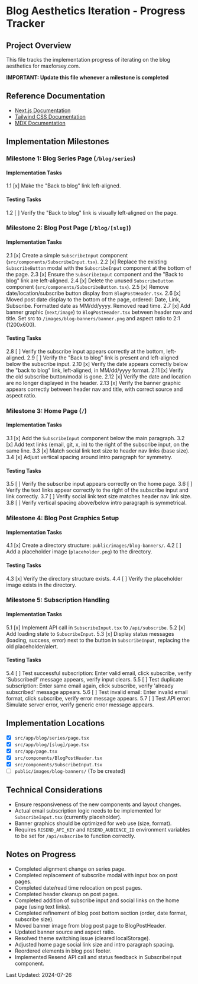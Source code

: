 # Blog Aesthetics Iteration - Progress Tracker

## Project Overview
This file tracks the implementation progress of iterating on the blog aesthetics for maxforsey.com.

**IMPORTANT: Update this file whenever a milestone is completed**

## Reference Documentation
- [Next.js Documentation](https://nextjs.org/docs)
- [Tailwind CSS Documentation](https://tailwindcss.com/docs)
- [MDX Documentation](https://mdxjs.com/)

## Implementation Milestones

### Milestone 1: Blog Series Page (`/blog/series`)
#### Implementation Tasks
1.1 [x] Make the "Back to blog" link left-aligned.

#### Testing Tasks
1.2 [ ] Verify the "Back to blog" link is visually left-aligned on the page.

### Milestone 2: Blog Post Page (`/blog/[slug]`)
#### Implementation Tasks
2.1 [x] Create a simple `SubscribeInput` component (`src/components/SubscribeInput.tsx`).
2.2 [x] Replace the existing `SubscribeButton` modal with the `SubscribeInput` component at the bottom of the page.
2.3 [x] Ensure the `SubscribeInput` component and the "Back to blog" link are left-aligned.
2.4 [x] Delete the unused `SubscribeButton` component (`src/components/SubscribeButton.tsx`).
2.5 [x] Remove date/location/subscribe button display from `BlogPostHeader.tsx`.
2.6 [x] Moved post date display to the bottom of the page, ordered: Date, Link, Subscribe. Formatted date as MM/dd/yyyy. Removed read time.
2.7 [x] Add banner graphic (`next/image`) to `BlogPostHeader.tsx` between header nav and title. Set src to `/images/blog-banners/banner.png` and aspect ratio to 2:1 (1200x600).

#### Testing Tasks
2.8 [ ] Verify the subscribe input appears correctly at the bottom, left-aligned.
2.9 [ ] Verify the "Back to blog" link is present and left-aligned below the subscribe input.
2.10 [x] Verify the date appears correctly below the "back to blog" link, left-aligned, in MM/dd/yyyy format.
2.11 [x] Verify the old subscribe button/modal is gone.
2.12 [x] Verify the date and location are no longer displayed in the header.
2.13 [x] Verify the banner graphic appears correctly between header nav and title, with correct source and aspect ratio.

### Milestone 3: Home Page (`/`)
#### Implementation Tasks
3.1 [x] Add the `SubscribeInput` component below the main paragraph.
3.2 [x] Add text links (email, git, x, in) to the right of the subscribe input, on the same line.
3.3 [x] Match social link text size to header nav links (base size).
3.4 [x] Adjust vertical spacing around intro paragraph for symmetry.

#### Testing Tasks
3.5 [ ] Verify the subscribe input appears correctly on the home page.
3.6 [ ] Verify the text links appear correctly to the right of the subscribe input and link correctly.
3.7 [ ] Verify social link text size matches header nav link size.
3.8 [ ] Verify vertical spacing above/below intro paragraph is symmetrical.

### Milestone 4: Blog Post Graphics Setup
#### Implementation Tasks
4.1 [x] Create a directory structure: `public/images/blog-banners/`.
4.2 [ ] Add a placeholder image (`placeholder.png`) to the directory.

#### Testing Tasks
4.3 [x] Verify the directory structure exists.
4.4 [ ] Verify the placeholder image exists in the directory.

### Milestone 5: Subscription Handling
#### Implementation Tasks
5.1 [x] Implement API call in `SubscribeInput.tsx` to `/api/subscribe`.
5.2 [x] Add loading state to `SubscribeInput`.
5.3 [x] Display status messages (loading, success, error) next to the button in `SubscribeInput`, replacing the old placeholder/alert.

#### Testing Tasks
5.4 [ ] Test successful subscription: Enter valid email, click subscribe, verify 'Subscribed!' message appears, verify input clears.
5.5 [ ] Test duplicate subscription: Enter same email again, click subscribe, verify 'already subscribed' message appears.
5.6 [ ] Test invalid email: Enter invalid email format, click subscribe, verify error message appears.
5.7 [ ] Test API error: Simulate server error, verify generic error message appears.

## Implementation Locations
- [x] `src/app/blog/series/page.tsx`
- [x] `src/app/blog/[slug]/page.tsx`
- [x] `src/app/page.tsx`
- [x] `src/components/BlogPostHeader.tsx`
- [x] `src/components/SubscribeInput.tsx`
- [ ] `public/images/blog-banners/` (To be created)

## Technical Considerations
- Ensure responsiveness of the new components and layout changes.
- Actual email subscription logic needs to be implemented for `SubscribeInput.tsx` (currently placeholder).
- Banner graphics should be optimized for web use (size, format).
- Requires `RESEND_API_KEY` and `RESEND_AUDIENCE_ID` environment variables to be set for `/api/subscribe` to function correctly.

## Notes on Progress
- Completed alignment change on series page.
- Completed replacement of subscribe modal with input box on post pages.
- Completed date/read time relocation on post pages.
- Completed header cleanup on post pages.
- Completed addition of subscribe input and social links on the home page (using text links).
- Completed refinement of blog post bottom section (order, date format, subscribe size).
- Moved banner image from blog post page to BlogPostHeader.
- Updated banner source and aspect ratio.
- Resolved theme switching issue (cleared localStorage).
- Adjusted home page social link size and intro paragraph spacing.
- Reordered elements in blog post footer.
- Implemented Resend API call and status feedback in SubscribeInput component.

Last Updated: 2024-07-26 